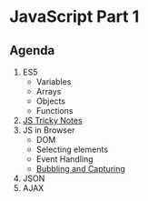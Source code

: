 # JavaScript Part 1

## Agenda

<ol>
    <li>
        ES5
        <ul>
            <li>Variables</li>
            <li>Arrays</li>
            <li>Objects</li>
            <li>Functions</li>
        </ul>
    </li>
    <li><a href="https://github.com/denysdovhan/wtfjs#-is-equal-">JS Tricky Notes</a></li>
    <li>
        JS in Browser
        <ul>
            <li>DOM</li>
            <li>Selecting elements</li>
            <li>Event Handling</li>
            <li><a href="https://javascript.info/bubbling-and-capturing">Bubbling and Capturing</a></li>
        </ul>
    </li>
    <li>JSON</li>
    <li>AJAX</li>
</ol>